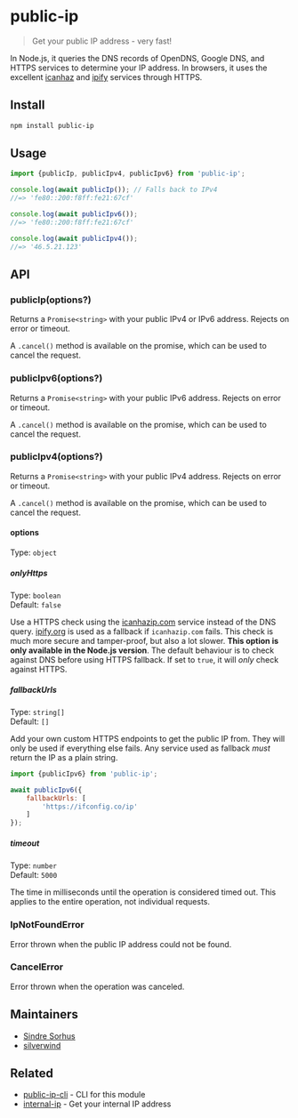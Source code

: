 # public-ip

> Get your public IP address - very fast!

In Node.js, it queries the DNS records of OpenDNS, Google DNS, and HTTPS services to determine your IP address. In browsers, it uses the excellent [icanhaz](https://github.com/major/icanhaz) and [ipify](https://ipify.org) services through HTTPS.

## Install

```sh
npm install public-ip
```

## Usage

```js
import {publicIp, publicIpv4, publicIpv6} from 'public-ip';

console.log(await publicIp()); // Falls back to IPv4
//=> 'fe80::200:f8ff:fe21:67cf'

console.log(await publicIpv6());
//=> 'fe80::200:f8ff:fe21:67cf'

console.log(await publicIpv4());
//=> '46.5.21.123'
```

## API

### publicIp(options?)

Returns a `Promise<string>` with your public IPv4 or IPv6 address. Rejects on error or timeout.

A `.cancel()` method is available on the promise, which can be used to cancel the request.

### publicIpv6(options?)

Returns a `Promise<string>` with your public IPv6 address. Rejects on error or timeout.

A `.cancel()` method is available on the promise, which can be used to cancel the request.

### publicIpv4(options?)

Returns a `Promise<string>` with your public IPv4 address. Rejects on error or timeout.

A `.cancel()` method is available on the promise, which can be used to cancel the request.

#### options

Type: `object`

##### onlyHttps

Type: `boolean`\
Default: `false`

Use a HTTPS check using the [icanhazip.com](https://github.com/major/icanhaz) service instead of the DNS query. [ipify.org](https://www.ipify.org) is used as a fallback if `icanhazip.com` fails. This check is much more secure and tamper-proof, but also a lot slower. **This option is only available in the Node.js version**. The default behaviour is to check against DNS before using HTTPS fallback. If set to `true`, it will *only* check against HTTPS.

##### fallbackUrls

Type: `string[]`\
Default: `[]`

Add your own custom HTTPS endpoints to get the public IP from. They will only be used if everything else fails. Any service used as fallback *must* return the IP as a plain string.

```js
import {publicIpv6} from 'public-ip';

await publicIpv6({
	fallbackUrls: [
		'https://ifconfig.co/ip'
	]
});
```

##### timeout

Type: `number`\
Default: `5000`

The time in milliseconds until the operation is considered timed out. This applies to the entire operation, not individual requests.

### IpNotFoundError

Error thrown when the public IP address could not be found.

### CancelError

Error thrown when the operation was canceled.

## Maintainers

- [Sindre Sorhus](https://github.com/sindresorhus)
- [silverwind](https://github.com/silverwind)

## Related

- [public-ip-cli](https://github.com/sindresorhus/public-ip-cli) - CLI for this module
- [internal-ip](https://github.com/sindresorhus/internal-ip) - Get your internal IP address
